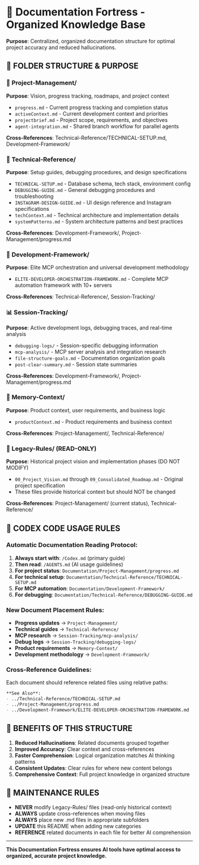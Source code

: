 # 🏰 Documentation Fortress - Organized Knowledge Base

**Purpose**: Centralized, organized documentation structure for optimal project accuracy and reduced hallucinations.

## 📁 **FOLDER STRUCTURE & PURPOSE**

### 🎯 **Project-Management/** 
**Purpose**: Vision, progress tracking, roadmaps, and project context
- `progress.md` - Current progress tracking and completion status
- `activeContext.md` - Current development context and priorities  
- `projectbrief.md` - Project scope, requirements, and objectives
- `agent-integration.md` - Shared branch workflow for parallel agents

**Cross-References**: Technical-Reference/TECHNICAL-SETUP.md, Development-Framework/

### 🔧 **Technical-Reference/**
**Purpose**: Setup guides, debugging procedures, and design specifications
- `TECHNICAL-SETUP.md` - Database schema, tech stack, environment config
- `DEBUGGING-GUIDE.md` - General debugging procedures and troubleshooting
- `INSTAGRAM-DESIGN-GUIDE.md` - UI design reference and Instagram specifications
- `techContext.md` - Technical architecture and implementation details
- `systemPatterns.md` - System architecture patterns and best practices

**Cross-References**: Development-Framework/, Project-Management/progress.md

### 🚀 **Development-Framework/**
**Purpose**: Elite MCP orchestration and universal development methodology
- `ELITE-DEVELOPER-ORCHESTRATION-FRAMEWORK.md` - Complete MCP automation framework with 10+ servers

**Cross-References**: Technical-Reference/, Session-Tracking/

### 📊 **Session-Tracking/**
**Purpose**: Active development logs, debugging traces, and real-time analysis
- `debugging-logs/` - Session-specific debugging information
- `mcp-analysis/` - MCP server analysis and integration research  
- `file-structure-goals.md` - Documentation organization goals
- `post-clear-summary.md` - Session state summaries

**Cross-References**: Development-Framework/, Project-Management/progress.md

### 💾 **Memory-Context/**
**Purpose**: Product context, user requirements, and business logic
- `productContext.md` - Product requirements and business context

**Cross-References**: Project-Management/, Technical-Reference/

### 📜 **Legacy-Rules/** (READ-ONLY)
**Purpose**: Historical project vision and implementation phases (DO NOT MODIFY)
- `00_Project_Vision.md` through `09_Consolidated_Roadmap.md` - Original project specification
- These files provide historical context but should NOT be changed

**Cross-References**: Project-Management/ (current status), Technical-Reference/

## 🤖 **CODEX CODE USAGE RULES**

### **Automatic Documentation Reading Protocol**:
1. **Always start with**: `/Codex.md` (primary guide)
2. **Then read**: `/AGENTS.md` (AI usage guidelines)
3. **For project status**: `Documentation/Project-Management/progress.md`
4. **For technical setup**: `Documentation/Technical-Reference/TECHNICAL-SETUP.md`
5. **For MCP automation**: `Documentation/Development-Framework/`
6. **For debugging**: `Documentation/Technical-Reference/DEBUGGING-GUIDE.md`

### **New Document Placement Rules**:
- **Progress updates** → `Project-Management/`
- **Technical guides** → `Technical-Reference/`
- **MCP research** → `Session-Tracking/mcp-analysis/`
- **Debug logs** → `Session-Tracking/debugging-logs/`
- **Product requirements** → `Memory-Context/`
- **Development methodology** → `Development-Framework/`

### **Cross-Reference Guidelines**:
Each document should reference related files using relative paths:
```markdown
**See Also**: 
- ../Technical-Reference/TECHNICAL-SETUP.md
- ../Project-Management/progress.md
- ../Development-Framework/ELITE-DEVELOPER-ORCHESTRATION-FRAMEWORK.md
```

## 🎯 **BENEFITS OF THIS STRUCTURE**

1. **Reduced Hallucinations**: Related documents grouped together
2. **Improved Accuracy**: Clear context and cross-references
3. **Faster Comprehension**: Logical organization matches AI thinking patterns  
4. **Consistent Updates**: Clear rules for where new content belongs
5. **Comprehensive Context**: Full project knowledge in organized structure

## 🔄 **MAINTENANCE RULES**

- **NEVER** modify Legacy-Rules/ files (read-only historical context)
- **ALWAYS** update cross-references when moving files
- **ALWAYS** place new .md files in appropriate subfolders
- **UPDATE** this README when adding new categories
- **REFERENCE** related documents in each file for better AI comprehension

---

**This Documentation Fortress ensures AI tools have optimal access to organized, accurate project knowledge.**

